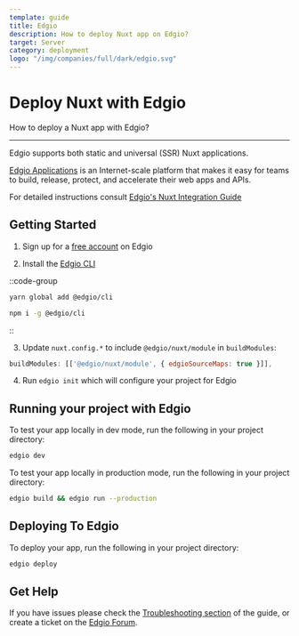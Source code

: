 ```yaml
---
template: guide
title: Edgio
description: How to deploy Nuxt app on Edgio?
target: Server
category: deployment
logo: "/img/companies/full/dark/edgio.svg"
---
```


# Deploy Nuxt with Edgio

How to deploy a Nuxt app with Edgio?

---

Edgio supports both static and universal (SSR) Nuxt applications.

[Edgio Applications](https://docs.edg.io) is an Internet-scale platform that makes it easy for teams to build, release, protect, and accelerate their web apps and APIs.

For detailed instructions consult [Edgio's Nuxt Integration Guide](https://docs.edg.io/guides/nuxt)

## Getting Started

1. Sign up for a [free account](https://app.layer0.co/signup) on Edgio

2. Install the [Edgio CLI](https://docs.edg.io/guides/cli)

::code-group
```bash [Yarn]
yarn global add @edgio/cli
```
```bash [NPM]
npm i -g @edgio/cli
```
::

3. Update `nuxt.config.*` to include `@edgio/nuxt/module` in `buildModules`:

```js
buildModules: [['@edgio/nuxt/module', { edgioSourceMaps: true }]],
```

4. Run `edgio init` which will configure your project for Edgio

## Running your project with Edgio

To test your app locally in dev mode, run the following in your project directory:

```bash
edgio dev
```

To test your app locally in production mode, run the following in your project directory:

```bash
edgio build && edgio run --production
```

## Deploying To Edgio

To deploy your app, run the following in your project directory:

```bash
edgio deploy
```

## Get Help

If you have issues please check the [Troubleshooting section](https://docs.edg.io/guides/nuxt#section_troubleshooting) of the guide, or create a ticket on the [Edgio Forum](https://forum.edg.io).
